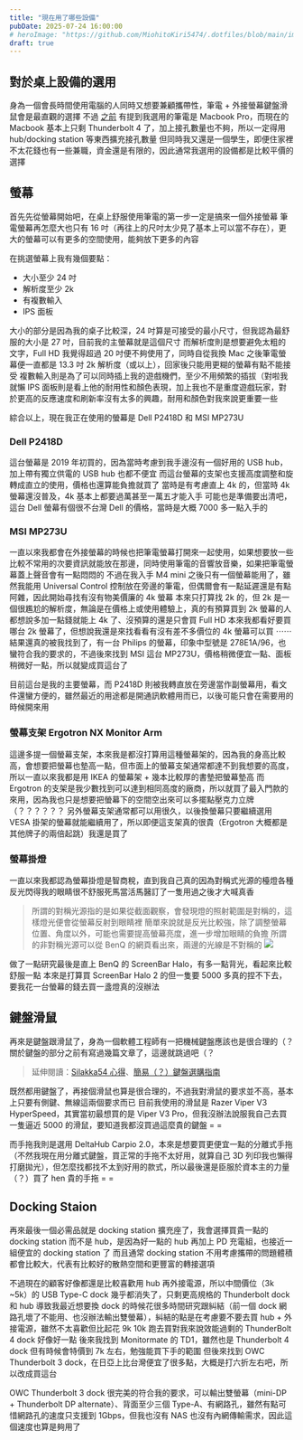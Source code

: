 ```yaml
---
title: "現在用了哪些設備"
pubDate: 2025-07-24 16:00:00
# heroImage: "https://github.com/MiohitoKiri5474/.dotfiles/blob/main/images/cover.png?raw=true"
draft: true
---
```


## 對於桌上設備的選用

身為一個會長時間使用電腦的人同時又想要兼顧攜帶性，筆電 + 外接螢幕鍵盤滑鼠會是最直觀的選擇
不過 [之前](/code/apple-silicon-mac-review/) 有提到我選用的筆電是 Macbook Pro，而現在的 Macbook 基本上只剩 Thunderbolt 4 了，加上接孔數量也不夠，所以一定得用 hub/docking station 等東西擴充接孔數量
但同時我又還是一個學生，即便住家裡不太花錢也有一些兼職，資金還是有限的，因此通常我選用的設備都是比較平價的選擇

## 螢幕

首先先從螢幕開始吧，在桌上舒服使用筆電的第一步一定是搞來一個外接螢幕
筆電螢幕再怎麼大也只有 16 吋（再往上的尺吋太少見了基本上可以當不存在），更大的螢幕可以有更多的空間使用，能夠放下更多的內容

在挑選螢幕上我有幾個要點：

- 大小至少 24 吋
- 解析度至少 2k
- 有複數輸入
- IPS 面板

大小的部分是因為我的桌子比較深，24 吋算是可接受的最小尺寸，但我認為最舒服的大小是 27 吋，目前我的主螢幕就是這個尺寸
而解析度則是想要避免太粗的文字，Full HD 我覺得超過 20 吋便不夠使用了，同時自從我換 Mac 之後筆電螢幕便一直都是 13.3 吋 2k 解析度（或以上），回家後只能用更糊的螢幕有點不能接受
複數輸入則是為了可以同時插上我的遊戲機們，至少不用頻繁的插拔（對啦我就懶
IPS 面板則是看上他的耐用性和顏色表現，加上我也不是重度遊戲玩家，對於更高的反應速度和刷新率沒有太多的興趣，耐用和顏色對我來說更重要一些

綜合以上，現在我正在使用的螢幕是 Dell P2418D 和 MSI MP273U

### Dell P2418D

這台螢幕是 2019 年初買的，因為當時考慮到我手邊沒有一個好用的 USB hub，加上帶有獨立供電的 USB hub 也都不便宜
而這台螢幕的支架也支援高度調整和旋轉成直立的使用，價格也還算能負擔就買了
當時是有考慮直上 4k 的，但當時 4k 螢幕還沒普及，4k 基本上都要過萬甚至一萬五才能入手
可能也是準備要出清吧，這台 Dell 螢幕有個很不台灣 Dell 的價格，當時是大概 7000 多一點入手的

### MSI MP273U

一直以來我都會在外接螢幕的時候也把筆電螢幕打開來一起使用，如果想要放一些比較不常用的次要資訊就能放在那邊，同時使用筆電的音響放音樂，如果把筆電螢幕蓋上聲音會有一點悶悶的
不過在我入手 M4 mini 之後只有一個螢幕能用了，雖然我能用 Universal Control 控制放在旁邊的筆電，但偶爾會有一點延遲還是有點阿雜，因此開始尋找有沒有物美價廉的 4k 螢幕
本來只打算找 2k 的，但 2k 是一個很尷尬的解析度，無論是在價格上或使用體驗上，真的有預算買到 2k 螢幕的人都想說多加一點錢就能上 4k 了、沒預算的還是只會買 Full HD
本來我都看好要買哪台 2k 螢幕了，但想說我還是來找看看有沒有差不多價位的 4k 螢幕可以買
⋯⋯結果還真的被我找到了，有一台 Philips 的螢幕，印象中型號是 278E1A/96，也蠻符合我的要求的，不過後來找到 MSI 這台 MP273U，價格稍微便宜一點、面板稍微好一點，所以就變成買這台了

目前這台是我的主要螢幕，而 P2418D 則被我轉直放在旁邊當作副螢幕用，看文件還蠻方便的，雖然最近的用途都是開通訊軟體用而已，以後可能只會在需要用的時候開來用

### 螢幕支架 Ergotron NX Monitor Arm

這邊多提一個螢幕支架，本來我是都沒打算用這種螢幕架的，因為我的身高比較高，會想要把螢幕也墊高一點，但市面上的螢幕支架通常都達不到我想要的高度，所以一直以來我都是用 IKEA 的螢幕架 + 幾本比較厚的書墊把螢幕墊高
而 Ergotron 的支架是我少數找到可以達到相同高度的廠商，所以就買了最入門款的來用，因為我也只是想要把螢幕下的空間空出來可以多擺點壓克力立牌（？？？？？？
另外螢幕支架通常都可以用很久，以後換螢幕只要繼續選用 VESA 掛架的螢幕就能繼續用了，所以即便這支架真的很貴（Ergotron 大概都是其他牌子的兩倍起跳）我還是買了

### 螢幕掛燈

一直以來我都認為螢幕掛燈是智商稅，直到我自己真的因為對稱式光源的檯燈各種反光閃得我的眼睛很不舒服死馬當活馬醫訂了一隻用過之後才大喊真香

> 所謂的對稱光源指的是如果從截面觀察，會發現燈的照射範圍是對稱的，這樣燈光便會從螢幕反射到眼睛裡
> 簡單來說就是反光比較強，除了調整螢幕位置、角度以外，可能也需要提高螢幕亮度，進一步增加眼睛的負擔
> 所謂的非對稱光源可以從 BenQ 的網頁看出來，兩邊的光線是不對稱的
> ![](https://image.benq.com/is/image/benqco/screenbar-halo-2-0glare?$ResponsivePreset$)

做了一點研究最後是直上 BenQ 的 ScreenBar Halo，有多一點背光，看起來比較舒服一點
本來是打算買 ScreenBar Halo 2 的但一隻要 5000 多真的捏不下去，要我花一台螢幕的錢去買一盞燈真的沒辦法

## 鍵盤滑鼠

再來是鍵盤跟滑鼠了，身為一個軟體工程師有一把機械鍵盤應該也是很合理的（？
關於鍵盤的部分之前有寫過幾篇文章了，這邊就跳過吧（？

> 延伸閱讀：[Silakka54 心得](/code/silakka54-review/)、[簡易（？）鍵盤選購指南](/code/introduction-of-keyboard/)

既然都用鍵盤了，再接個滑鼠也算是很合理的，不過我對滑鼠的要求並不高，基本上只要有側鍵、無線這兩個要求而已
目前我使用的滑鼠是 Razer Viper V3 HyperSpeed，其實當初最想買的是 Viper V3 Pro，但我沒辦法說服我自己去買一隻逼近 5000 的滑鼠，要知道我都沒買過這麼貴的鍵盤 = =

而手拖我則是選用 DeltaHub Carpio 2.0，本來是想要買更便宜一點的分離式手拖（不然我現在用分離式鍵盤，買正常的手拖不太好用，就算自己 3D 列印我也懶得打磨拋光），但怎麼找都找不太到好用的款式，所以最後還是臣服於資本主的力量（？）買了 hen 貴的手拖 = =

## Docking Staion

再來最後一個必需品就是 docking station 擴充座了，我會選擇買貴一點的 docking station 而不是 hub，是因為好一點的 hub 再加上 PD 充電組，也接近一組便宜的 docking station 了
而且通常 docking station 不用考慮攜帶的問題體積都會比較大，代表有比較好的散熱空間和更豐富的轉接選項

不過現在的顧客好像都還是比較喜歡用 hub 再外接電源，所以中間價位（3k ~5k）的 USB Type-C dock 幾乎都消失了，只剩更高規格的 Thunderbolt dock 和 hub
導致我最近想要換 dock 的時候花很多時間研究跟糾結（前一個 dock 網路孔壞了不能用、也沒辦法輸出雙螢幕），糾結的點是在考慮要不要去買 hub + 外接電源，雖然不太喜歡但比起花 9k 10k 跑去買對我來說效能過剩的 ThunderBolt 4 dock 好像好一點
後來我找到 Monitormate 的 TD1，雖然也是 Thunderbolt 4 dock 但有時候會特價到 7k 左右，勉強能買下手的範圍
但後來找到 OWC Thunderbolt 3 dock，在日亞上比台灣便宜了很多點，大概是打六折左右吧，所以改成買這台

OWC Thunderbolt 3 dock 很完美的符合我的要求，可以輸出雙螢幕（mini-DP + Thunderbolt DP alternate）、背面至少三個 Type-A、有網路孔，雖然有點可惜網路孔的速度只支援到 1Gbps，但我也沒有 NAS 也沒有內網傳輸需求，因此這個速度也算是夠用了
